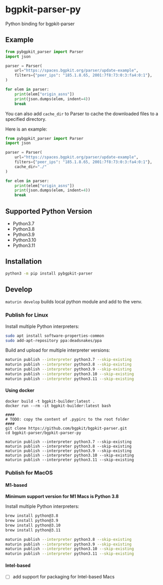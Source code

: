 # bgpkit-parser-py

Python binding for bgpkit-parser

## Example

```python
from pybgpkit_parser import Parser
import json

parser = Parser(
    url="https://spaces.bgpkit.org/parser/update-example",
    filters={"peer_ips": "185.1.8.65, 2001:7f8:73:0:3:fa4:0:1"},
)

for elem in parser:
    print(elem["origin_asns"])
    print(json.dumps(elem, indent=4))
    break
```

You can also add `cache_dir` to Parser to cache the downloaded files to a specified directory.

Here is an example:
```python
from pybgpkit_parser import Parser
import json

parser = Parser(
    url="https://spaces.bgpkit.org/parser/update-example",
    filters={"peer_ips": "185.1.8.65, 2001:7f8:73:0:3:fa4:0:1"},
    cache_dir="./"
)

for elem in parser:
    print(elem["origin_asns"])
    print(json.dumps(elem, indent=4))
    break
```

## Supported Python Version

- Python3.7
- Python3.8
- Python3.9
- Python3.10
- Python3.11

## Installation

```bash
python3 -m pip install pybgpkit-parser
```

## Develop

`maturin develop` builds local python module and add to the venv.

### Publish for Linux

Install multiple Python interpreters:

```bash
sudo apt install software-properties-common
sudo add-apt-repository ppa:deadsnakes/ppa
```

Build and upload for multiple interpreter versions:
```bash
maturin publish --interpreter python3.7 --skip-existing
maturin publish --interpreter python3.8 --skip-existing
maturin publish --interpreter python3.9 --skip-existing
maturin publish --interpreter python3.10 --skip-existing
maturin publish --interpreter python3.11 --skip-existing
```

#### Using docker

```
docker build -t bgpkit-builder:latest .
docker run --rm -it bgpkit-builder:latest bash

####
# TODO: copy the content of .pypirc to the root folder
####
git clone https://github.com/bgpkit/bgpkit-parser.git
cd bgpkit-parser/bgpkit-parser-py

maturin publish --interpreter python3.7 --skip-existing
maturin publish --interpreter python3.8 --skip-existing
maturin publish --interpreter python3.9 --skip-existing
maturin publish --interpreter python3.10 --skip-existing
maturin publish --interpreter python3.11 --skip-existing

```

### Publish for MacOS

#### M1-based

**Minimum support version for M1 Macs is Python 3.8**

Install multiple Python interpreters:
```bash
brew install python@3.8
brew install python@3.9
brew install python@3.10
brew install python@3.11
```

```bash
maturin publish --interpreter python3.8 --skip-existing
maturin publish --interpreter python3.9 --skip-existing
maturin publish --interpreter python3.10 --skip-existing
maturin publish --interpreter python3.11 --skip-existing
```

#### Intel-based

- [ ] add support for packaging for Intel-based Macs 